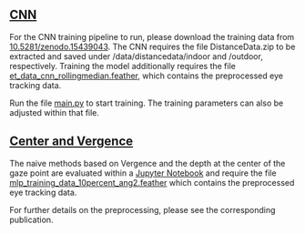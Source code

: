 ## [CNN](<CNNET>)
For the CNN training pipeline to run, please download the training data from [10.5281/zenodo.15439043](https://zenodo.org/records/15439043). The CNN requires the file DistanceData.zip to be extracted and saved under /data/distancedata/indoor and /outdoor, respectively. Training the model additionally requires the file [et_data_cnn_rollingmedian.feather](<data/et_data_cnn_rollingmedian.feather>), which contains the preprocessed eye tracking data.  

Run the file [main.py](<CNNET/main.py>) to start training. The training parameters can also be adjusted within that file.  

## [Center and Vergence](<Center and Vergence>)
The naive methods based on Vergence and the depth at the center of the gaze point are evaluated within a [Jupyter Notebook](</GazeDistancePrediction/Center and Vergence/center_estimation.ipynb>) and require the file [mlp_training_data_10percent_ang2.feather](<data/mlp_training_data_10percent_ang2.feather>) which contains the preprocessed eye tracking data.  

For further details on the preprocessing, please see the corresponding publication.  
